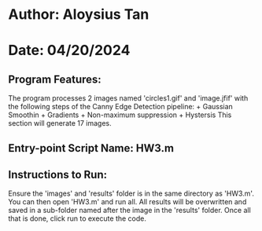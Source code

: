 # Author: Aloysius Tan
# Date: 04/20/2024

## Program Features:
The program processes 2 images named 'circles1.gif' and 'image.jfif' with the following steps of the Canny Edge Detection pipeline:
	+ Gaussian Smoothin
	+ Gradients
	+ Non-maximum suppression
	+ Hystersis
This section will generate 17 images.

## Entry-point Script Name: HW3.m

## Instructions to Run:
Ensure the 'images' and 'results' folder is in the same directory as 'HW3.m'. You can then open 'HW3.m' 
and run all. All results will be overwritten and saved in a sub-folder named after the image in the 
'results' folder. Once all that is done, click run to execute the code. 



